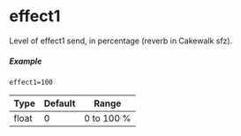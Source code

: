 # effect1

Level of effect1 send, in percentage (reverb in Cakewalk sfz).

##### Example

```
effect1=100
```

| Type  | Default | Range      |
| ---   | ---     | ---        |
| float | 0       | 0 to 100 % |
